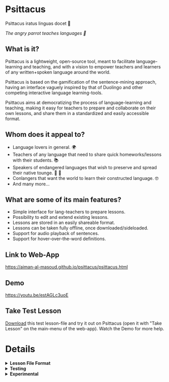 # Psittacus




<p>Psittacus iratus linguas docet 🦜</p>
<p><em>The angry parrot teaches languages 🦜</em></p>



## What is it?

Psittacus is a lightweight, open-source tool, meant to facilitate language-learning and teaching, and with a vision to empower teachers and learners of any written+spoken language around the world. 

Psittacus is based on the gamification of the sentence-mining approach, having an interface vaguely inspired by that of Duolingo and other competing interactive language learning-tools. 

Psittacus aims at democratizing the process of language-learning and teaching, making it easy for teachers to prepare and collaborate on their own lessons, and share them in a standardized and easily accessible format. 


## Whom does it appeal to?

* Language lovers in general. 🌍
* Teachers of any language that need to share quick homeworks/lessons with their students. 📚
* Speakers of endangered languages that wish to preserve and spread their native tounge. 🌱 📼
* Conlangers that want the world to learn their constructed language. 🤓
* And many more...

## What are some of its main features?
* Simple interface for lang-teachers to prepare lessons.
* Possibility to edit and extend existing lessons.
* Lessons are stored in an easily shareable format. 
* Lessons can be taken fully offline, once downloaded/sideloaded.
* Support for audio playback of sentences.
* Support for hover-over-the-word definitions.


## Link to Web-App

<a href="https://aiman-al-masoud.github.io/psittacus/psittacus.html">https://aiman-al-masoud.github.io/psittacus/psittacus.html</a>

## Demo

<a href="https://youtu.be/estAGLc3uoE">https://youtu.be/estAGLc3uoE</a>


## Take Test Lesson

<p>
<a href="https://drive.google.com/uc?export=download&id=1XjN370GYhlCX7BPPCr6gNDsXfteMDeLN" title="download lesson file" alt="download lesson file">Download</a>
this test lesson-file and try it out on Psittacus (open it with "Take Lesson" on the main-menu of the web-app). Watch the Demo for more help.
</p>





# Details

<details>
   <summary><strong>Lesson File Format</strong></summary>
   
   # Lesson File Format
   
  A 'lesson' comprises: sentence-pairs, word-definitions and audio-data. Each single lesson is made up of multiple 'propositions'. 
  Each proposition expresses an idea in two different languages. The information of a lesson is stored in the widely-known json format, 
  and can be shared as a simple text file. 
   
   
  ## The structure of a lesson-json is the following:
  
  ```   
   {   
        "metadata" : {},
        "propositions" : [proposition1, proposition2, proposition3, ...],
        "explanation" : {text : "<h1>some in-depth explanation of the lesson...</h1>"}
   }
  ```

  ## Metadata looks like this:

  ```
  {
    "target_language" : "target lang",
    "source_language" : "source lang",
    "author" : "author-or-authors",  
    "last_modified" : 1644144766547
  }
  ```

  (More metadata may get added to lessons in the future).
   
   
  ## The Explanation Part:
   
   Contains 'text', which is an html string of styled text, it can include external resources such as links to other pages or linked multimedia content. It can  serve both as a theoretical introduction to the lesson for the student, or as a container for more insights related to the practical exercises (propositions) in the lesson.


  
  ## Each proposition has the following structure:
  
  ```
  {
   "sentence_one" : "ciao mondo",
   "sentence_two" : "hello world",
   "word_dict" : {"ciao":"hello", "mondo":"world"},
   "reverse_dict" : {"hello":"ciao", "world":"mondo"},
   "audio_base64" : "data:audio/mpeg;base64GkXfo5...",
   "target_to_native" : true
  }
  
  ```
   
   * sentence_one: the sentence in the **target language** (ie: the language the student wishes to learn).
   * sentence_two: the same idea expressed in the **student's language**.
   * audio_base64: the audio of sentence_one (in the **target language**) recorded by a native or proficient speaker. Encoded
   as audio-data in base-64. 
   * target_to_native: true if the user should be asked to translate from the target language to his/her native one, false otherwise.
   * word_dict: a dictionary that provides a brief description of each word of the target lang.
   * reverse_dict: a dictionary that provides a brief description of each word of the source lang in terms of the target lang.
   
   #### Please note that: 
   
   * A 'word' here simply means: 'a string of unicode characters surrounded by spaces'. 
   
   * The definition can and should be made up of more words, and may eventually include a brief analysis of the grammar (tense, gender, case markings...) if that helps the student understand the context better. In more 'advanced' lessons, this brief definition may be provided in
   terms of the target language, for those who favor a full-immersion approach.
   
</details>

<details>
<summary><strong>Testing</strong></summary>

# To build this web-app:

(You have to have yarn or npm installed).

## 1. Clone this repo:

... and open up its directory.

## 2. Install the dependencies:

```
yarn install 
```
## 3. Build:

```
yarn run build
```


## 4. Run:

Copy and paste the full path of:

```
/dist/index.html
```
... to your browser's navigation bar.


</details>


<details>
   <summary><strong>Experimental</strong></summary>
   
   # Automatic Lesson Generator
   
   <a href="https://github.com/aiman-al-masoud/psittacus_automatic_lesson_generator">https://github.com/aiman-al-masoud/psittacus_automatic_lesson_generator</a>
</details>





